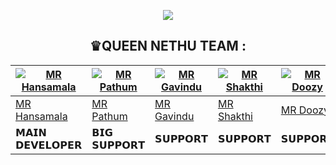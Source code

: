 <div align="center">

  <img src="https://media.tenor.com/f8gpzvHCZA0AAAAC/dance-dancing.gif" border="0"></a>
  
  

 ## ♛QUEEN NETHU TEAM :
 
  <div align="center">
  
| [![MR Hansamala](https://github.com/mrhansamala.png?size=200)](https://github.com/mrhansamala) | [![MR Pathum](https://github.com/pathum4563.png?size=200)](https://github.com/pathum4563) | [![MR Gavindu](https://github.com/Rukshan208.png?size=200)](https://github.com/Rukshan208) | [![MR Shakthi](https://github.com/.png?size=200)](https://github.com/tharuxbot) | [![MR Doozy](https://github.com/TEAM-DLK.png?size=200)](https://github.com/TEAM-DLK) | [![MR Doozy](https://github.com/MR-.png?size=200)](https://github.com/MR-Sandesh) |
|----|----|----|----|----|----|
| [MR Hansamala](https://github.com/mrhansamala) | [MR Pathum](https://github.com/pathum4563) | [MR Gavindu](https://github.com/Rukshan208) | [MR Shakthi](https://github.com/tharuxbot) | [MR Doozy](https://github.com/TEAM-DLK) | [MR Sandesh](https://github.com/MR-Sandesh) | 
|  𝗠𝗔𝗜𝗡 𝗗𝗘𝗩𝗘𝗟𝗢𝗣𝗘𝗥 | 𝗕𝗜𝗚 𝗦𝗨𝗣𝗣𝗢𝗥𝗧 |  𝗦𝗨𝗣𝗣𝗢𝗥𝗧 | 𝗦𝗨𝗣𝗣𝗢𝗥𝗧 | 𝗦𝗨𝗣𝗣𝗢𝗥𝗧 | 𝗦𝗨𝗣𝗣𝗢𝗥𝗧 | 𝗦𝗨𝗣𝗣𝗢𝗥𝗧 |
  
  </div>

